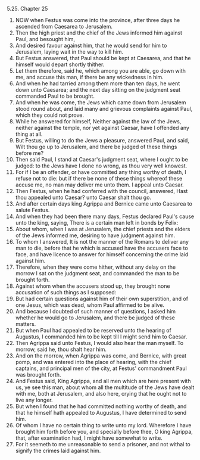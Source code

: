5.25. Chapter 25
1. NOW when Festus was come into the province, after three days he ascended from Caesarea to Jerusalem.
2. Then the high priest and the chief of the Jews informed him against Paul, and besought him,
3. And desired favour against him, that he would send for him to Jerusalem, laying wait in the way to kill him.
4. But Festus answered, that Paul should be kept at Caesarea, and that he himself would depart shortly thither.
5. Let them therefore, said he, which among you are able, go down with me, and accuse this man, if there be any wickedness in him.
6. And when he had tarried among them more than ten days, he went down unto Caesarea; and the next day sitting on the judgment seat commanded Paul to be brought.
7. And when he was come, the Jews which came down from Jerusalem stood round about, and laid many and grievous complaints against Paul, which they could not prove.
8. While he answered for himself, Neither against the law of the Jews, neither against the temple, nor yet against Caesar, have I offended any thing at all.
9. But Festus, willing to do the Jews a pleasure, answered Paul, and said, Wilt thou go up to Jerusalem, and there be judged of these things before me?
10. Then said Paul, I stand at Caesar's judgment seat, where I ought to be judged: to the Jews have I done no wrong, as thou very well knowest.
11. For if I be an offender, or have committed any thing worthy of death, I refuse not to die: but if there be none of these things whereof these accuse me, no man may deliver me unto them. I appeal unto Caesar.
12. Then Festus, when he had conferred with the council, answered, Hast thou appealed unto Caesar? unto Caesar shalt thou go.
13. And after certain days king Agrippa and Bernice came unto Caesarea to salute Festus.
14. And when they had been there many days, Festus declared Paul's cause unto the king, saying, There is a certain man left in bonds by Felix:
15. About whom, when I was at Jerusalem, the chief priests and the elders of the Jews informed me, desiring to have judgment against him.
16. To whom I answered, It is not the manner of the Romans to deliver any man to die, before that he which is accused have the accusers face to face, and have licence to answer for himself concerning the crime laid against him.
17. Therefore, when they were come hither, without any delay on the morrow I sat on the judgment seat, and commanded the man to be brought forth.
18. Against whom when the accusers stood up, they brought none accusation of such things as I supposed:
19. But had certain questions against him of their own superstition, and of one Jesus, which was dead, whom Paul affirmed to be alive.
20. And because I doubted of such manner of questions, I asked him whether he would go to Jerusalem, and there be judged of these matters.
21. But when Paul had appealed to be reserved unto the hearing of Augustus, I commanded him to be kept till I might send him to Caesar.
22. Then Agrippa said unto Festus, I would also hear the man myself. To morrow, said he, thou shalt hear him.
23. And on the morrow, when Agrippa was come, and Bernice, with great pomp, and was entered into the place of hearing, with the chief captains, and principal men of the city, at Festus' commandment Paul was brought forth.
24. And Festus said, King Agrippa, and all men which are here present with us, ye see this man, about whom all the multitude of the Jews have dealt with me, both at Jerusalem, and also here, crying that he ought not to live any longer.
25. But when I found that he had committed nothing worthy of death, and that he himself hath appealed to Augustus, I have determined to send him.
26. Of whom I have no certain thing to write unto my lord. Wherefore I have brought him forth before you, and specially before thee, O king Agrippa, that, after examination had, I might have somewhat to write.
27. For it seemeth to me unreasonable to send a prisoner, and not withal to signify the crimes laid against him.

